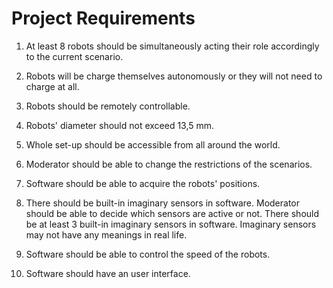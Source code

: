 # Project Requirements

1. At least 8 robots should be simultaneously acting their role accordingly to the current scenario.

2. Robots will be charge themselves autonomously or they will not need to charge at all.

3. Robots should be remotely controllable.

4. Robots' diameter should not exceed 13,5 mm.

5. Whole set-up should be accessible  from all around the world.

6. Moderator should be able to change the restrictions of the scenarios.

7. Software should be able to acquire the robots' positions.

8. There should be built-in imaginary sensors in software. Moderator should be able to decide which sensors are active
or not. There should be at least 3 built-in imaginary sensors in software. Imaginary sensors may not have any meanings 
in real life.

9. Software should be able to control the speed of the robots.

10. Software should have an user interface.
